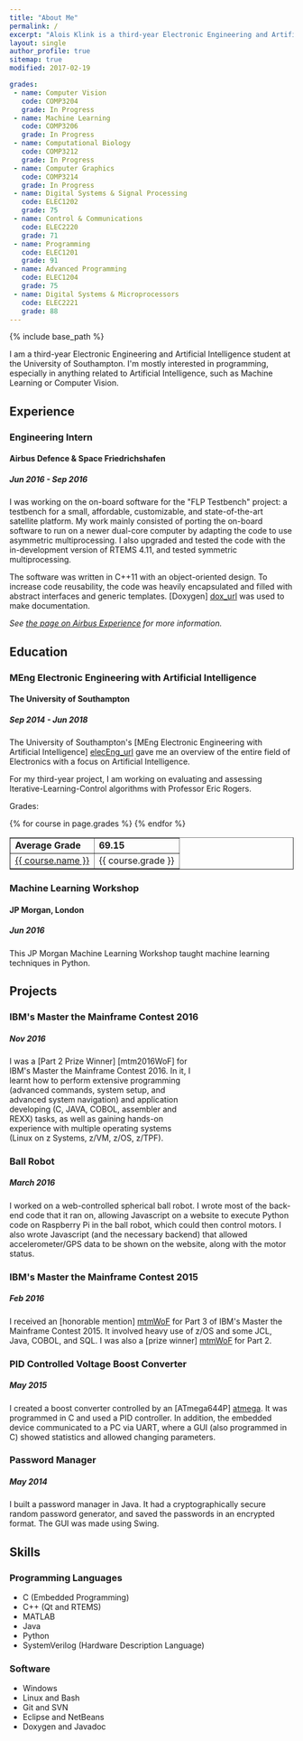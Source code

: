 ```yaml
---
title: "About Me"
permalink: /
excerpt: "Alois Klink is a third-year Electronic Engineering and Artificial Intelligence student at the University of Southampton."
layout: single
author_profile: true
sitemap: true
modified: 2017-02-19

grades:
 - name: Computer Vision
   code: COMP3204
   grade: In Progress
 - name: Machine Learning
   code: COMP3206
   grade: In Progress
 - name: Computational Biology
   code: COMP3212
   grade: In Progress
 - name: Computer Graphics
   code: COMP3214
   grade: In Progress
 - name: Digital Systems & Signal Processing
   code: ELEC1202
   grade: 75
 - name: Control & Communications
   code: ELEC2220
   grade: 71
 - name: Programming
   code: ELEC1201
   grade: 91
 - name: Advanced Programming
   code: ELEC1204
   grade: 75
 - name: Digital Systems & Microprocessors
   code: ELEC2221
   grade: 88
---
```


{% include base_path %}

I am a third-year Electronic Engineering and Artificial Intelligence student at
the University of Southampton. I'm mostly interested in programming, especially
in anything related to Artificial Intelligence, such as Machine Learning or
Computer Vision.

## Experience

### Engineering Intern

#### Airbus Defence & Space Friedrichshafen

##### Jun 2016 - Sep 2016

I was working on the on-board software for the "FLP Testbench" project: a
testbench for a small, affordable, customizable, and state-of-the-art satellite
platform. My work mainly consisted of porting the on-board software to run on a
newer dual-core computer by adapting the code to use asymmetric multiprocessing.
I also upgraded and tested the code with the in-development version of RTEMS 4.11,
and tested symmetric multiprocessing. 

The software was written in C++11 with an object-oriented design. To increase code
reusability, the code was heavily encapsulated and filled with abstract
interfaces and generic templates. [Doxygen] [dox_url] was used to make documentation.

*See [the page on Airbus Experience](/experience/airbus) for more information.*

[dox_url]: http://www.stack.nl/~dimitri/doxygen/

## Education

### MEng Electronic Engineering with Artificial Intelligence

#### The University of Southampton

##### Sep 2014 - Jun 2018

The University of Southampton's 
[MEng Electronic Engineering with Artificial Intelligence] [elecEng_url] gave me
an overview of the entire field of Electronics with a focus on Artificial Intelligence.

For my third-year project, I am working on evaluating and assessing 
Iterative-Learning-Control algorithms with Professor Eric Rogers.

[elecEng_url]: http://www.ecs.soton.ac.uk/programmes/meng-electronic-engineering-artificial-intelligence

Grades:

<table border="1">
	<tr>
		<td> <b> Average Grade </b> </td>
		<td> <b> 69.15 </b> </td>
	</tr>
	{% for course in page.grades %}
	<tr>
		<td> 
		  <a href="http://www.ecs.soton.ac.uk/module/{{ course.code }}">
		    {{ course.name }}
		  </a>
		</td>
		<td> {{ course.grade }} </td>
	</tr>
	{% endfor %}
</table>

### Machine Learning Workshop

#### JP Morgan, London

##### Jun 2016

This JP Morgan Machine Learning Workshop taught machine learning techniques in
Python. 

## Projects

### IBM's Master the Mainframe Contest 2016

##### Nov 2016
<div style="overflow:hidden">
  <div style="float:right; width:calc(5% + 150px); text-align: right; height: auto">
    <div data-iframe-width="150" data-iframe-height="270" data-share-badge-id="5bc08906-b832-44d9-8ee4-897469a3bf53"></div>
    <script type="text/javascript">
      (function() {
        var s = document.createElement('script');
        s.type = 'text/javascript';
        s.async = true;
        s.src = '//cdn.youracclaim.com/assets/utilities/embed.js';
        var o = document.getElementsByTagName('script')[0];
        o.parentNode.insertBefore(s, o);
        })();
    </script>
  </div>
  <div markdown="1" style="float:left; width: calc(95% - 150px); height: auto">
I was a [Part 2 Prize Winner] [mtm2016WoF] for IBM's Master the Mainframe Contest 2016.
In it, I learnt how to perform extensive programming (advanced commands, system setup, and advanced system navigation) and application developing (C, JAVA, COBOL, assembler and REXX) tasks, as well as gaining hands-on experience with multiple operating systems (Linux on z Systems, z/VM, z/OS, z/TPF).
  </div>
</div>

[mtm2016WoF]: http://mtm2016.mybluemix.net/wall_of_fame/wall_of_fame.html

### Ball Robot

##### March 2016

I worked on a web-controlled spherical ball robot. I wrote most of the back-end 
code that it ran on, allowing Javascript on a website to execute Python code on
Raspberry Pi in the ball robot, which could then control motors. I also wrote
Javascript (and the necessary backend) that allowed accelerometer/GPS data to be
shown on the website, along with the motor status.

### IBM's Master the Mainframe Contest 2015

##### Feb 2016

I received an [honorable mention] [mtmWoF] for Part 3 of IBM's Master the Mainframe
Contest 2015. It involved heavy use of z/OS and some JCL, Java, COBOL, and SQL.
I was also a [prize winner] [mtmWoF] for Part 2.

[mtmWoF]: http://mtm2015.mybluemix.net/#tabs-6

### PID Controlled Voltage Boost Converter

##### May 2015

I created a boost converter controlled by an [ATmega644P] [atmega]. It was programmed
in C and used a PID controller. In addition, the embedded device communicated to
a PC via UART, where a GUI (also programmed in C) showed statistics and allowed
changing parameters.

[atmega]: http://www.atmel.com/devices/atmega644p.aspx

### Password Manager

##### May 2014

I built a password manager in Java. It had a cryptographically secure random
password generator, and saved the passwords in an encrypted format. The GUI was 
made using Swing. 

## Skills

### Programming Languages

* C (Embedded Programming)
* C++ (Qt and RTEMS)
* MATLAB
* Java
* Python
* SystemVerilog (Hardware Description Language)

### Software

* Windows
* Linux and Bash
* Git and SVN
* Eclipse and NetBeans
* Doxygen and Javadoc


